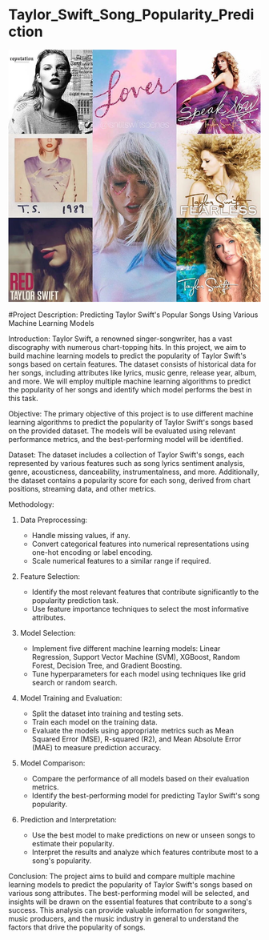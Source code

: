 # Taylor_Swift_Song_Popularity_Prediction
![Landing Page](https://github.com/arundhutiacad/Taylor_Swift_Song_Popularity_Prediction/blob/main/ALBUM%20COVERS.jpg)

#Project Description: Predicting Taylor Swift's Popular Songs Using Various Machine Learning Models

Introduction:
Taylor Swift, a renowned singer-songwriter, has a vast discography with numerous chart-topping hits. In this project, we aim to build machine learning models to predict the popularity of Taylor Swift's songs based on certain features. The dataset consists of historical data for her songs, including attributes like lyrics, music genre, release year, album, and more. We will employ multiple machine learning algorithms to predict the popularity of her songs and identify which model performs the best in this task.

Objective:
The primary objective of this project is to use different machine learning algorithms to predict the popularity of Taylor Swift's songs based on the provided dataset. The models will be evaluated using relevant performance metrics, and the best-performing model will be identified.

Dataset:
The dataset includes a collection of Taylor Swift's songs, each represented by various features such as song lyrics sentiment analysis, genre, acousticness, danceability, instrumentalness, and more. Additionally, the dataset contains a popularity score for each song, derived from chart positions, streaming data, and other metrics.

Methodology:
1. Data Preprocessing:
   - Handle missing values, if any.
   - Convert categorical features into numerical representations using one-hot encoding or label encoding.
   - Scale numerical features to a similar range if required.

2. Feature Selection:
   - Identify the most relevant features that contribute significantly to the popularity prediction task.
   - Use feature importance techniques to select the most informative attributes.

3. Model Selection:
   - Implement five different machine learning models: Linear Regression, Support Vector Machine (SVM), XGBoost, Random Forest, Decision Tree, and Gradient Boosting.
   - Tune hyperparameters for each model using techniques like grid search or random search.

4. Model Training and Evaluation:
   - Split the dataset into training and testing sets.
   - Train each model on the training data.
   - Evaluate the models using appropriate metrics such as Mean Squared Error (MSE), R-squared (R2), and Mean Absolute Error (MAE) to measure prediction accuracy.

5. Model Comparison:
   - Compare the performance of all models based on their evaluation metrics.
   - Identify the best-performing model for predicting Taylor Swift's song popularity.

6. Prediction and Interpretation:
   - Use the best model to make predictions on new or unseen songs to estimate their popularity.
   - Interpret the results and analyze which features contribute most to a song's popularity.

Conclusion:
The project aims to build and compare multiple machine learning models to predict the popularity of Taylor Swift's songs based on various song attributes. The best-performing model will be selected, and insights will be drawn on the essential features that contribute to a song's success. This analysis can provide valuable information for songwriters, music producers, and the music industry in general to understand the factors that drive the popularity of songs.
